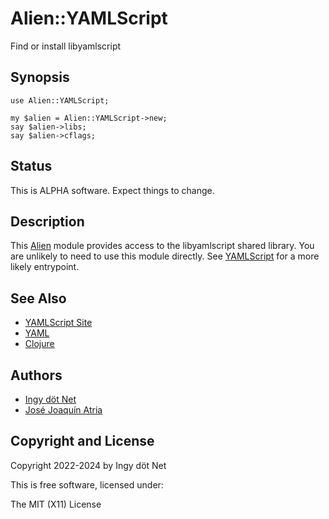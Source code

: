 Alien::YAMLScript
=================

Find or install libyamlscript


## Synopsis


```
use Alien::YAMLScript;

my $alien = Alien::YAMLScript->new;
say $alien->libs;
say $alien->cflags;
```


## Status

This is ALPHA software.
Expect things to change.


## Description

This [Alien](https://metacpan.org/pod/Alien) module provides access to the
libyamlscript shared library. You are unlikely to need to use this module
directly.
See [YAMLScript](https://metacpan.org/pod/YAMLScript) for a more likely
entrypoint.


## See Also

* [YAMLScript Site](https://yamlscript.org)
* [YAML](https://yaml.org)
* [Clojure](https://clojure.org)


## Authors

* [Ingy döt Net](https://github.com/ingydotnet)
* [José Joaquín Atria](https://github.com/jjatria)


## Copyright and License

Copyright 2022-2024 by Ingy döt Net

This is free software, licensed under:

The MIT (X11) License
